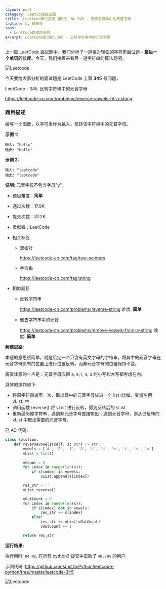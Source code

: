 ```yaml
---
layout: post
category: Leetcode面试题
title:  LeetCode面试系列 第9天：No.345 - 反转字符串中的元音字母
tagline: by 萌较瘦
tags: 
  - LeetCode面试题系列
excerpt: LeetCode面试No.345 - 反转字符串中的元音字母
---
```


上一篇 LeetCode 面试题中，我们分析了一道相对轻松的字符串面试题 - **最后一个单词的长度**。今天，我们接着来看另一道字符串的算法题吧。

<!--more-->

![Leetcode](//cdn.jsdelivr.net/justdopython/justdopython.github.io/assets/images/2019/python/LeetCode.png)

今天要给大家分析的面试题是 LeetCode 上第 **345** 号问题，

LeetCode - 345. 反转字符串中的元音字母

<https://leetcode-cn.com/problems/reverse-vowels-of-a-string>

### 题目描述

编写一个函数，以字符串作为输入，反转该字符串中的元音字母。

**示例 1:**

```
输入: "hello"
输出: "holle"
```

**示例 2:**

```
输入: "leetcode"
输出: "leotcede"
```

**说明:**
元音字母不包含字母"y"。

- 题目难度：**简单**

- 通过次数：17.9K

- 提交次数：37.2K

- 贡献者：LeetCode

- 相关标签

  - 双指针
  
    <https://leetcode-cn.com/tag/two-pointers>

  - 字符串

    <https://leetcode-cn.com/tag/string>

- 相似题目

  - 反转字符串

    <https://leetcode-cn.com/problems/reverse-string>  难度: **简单**

  - 删去字符串中的元音
    
    <https://leetcode-cn.com/problems/remove-vowels-from-a-string>  难度: **简单**

**解题思路:**

本题的意思很简单，就是给定一个只含有英文字母的字符串，将其中的元音字母在元音字母原有的位置上进行位置反转，而非元音字母的位置保持不变。

需要注意的一点是：元音字母应把 a, e, i, o, u 的小写和大写都考虑在内。

具体的操作如下:

- 将原字符串遍历一次，取出其中的元音字母放进一个 list (比如，变量名用 vList) 中
- 调用函数 reverse() 将 vList 进行反转，得到反转后的 vList
- 重新遍历原字符串，遇到非元音字母直接输出；遇到元音字母，则从已反转的 vList 中取出需要的元音字母。

已 AC 代码:

```python
class Solution:
    def reverseVowels(self, s: str) -> str:
        vowels = ['A', 'E', 'I', 'O', 'U', 'a', 'e', 'i', 'o', 'u']
        vList = list()
                
        vCount = 0
        for index in range(len(s)):  
            if s[index] in vowels:
                vList.append(s[index])

        res_str = ''        
        vList.reverse()

        vOutCount = 0
        for index in range(len(s)):
            if s[index] not in vowels:
                res_str += s[index]
            else:                
                res_str += vList[vOutCount]
                vOutCount += 1

        return res_str
```

**运行结果:**

执行用时: `84 ms`, 在所有 python3 提交中击败了 `48.79%` 的用户.

示例代码: <https://github.com/JustDoPython/leetcode-python/tree/master/leetcode-345>

![Leetcode](http://www.justdopython.com/assets/images/2019/python/leetcode345.png)